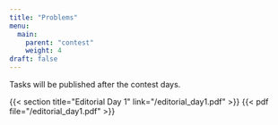 ```yaml
---
title: "Problems"
menu:
  main:
    parent: "contest"
    weight: 4
draft: false
---
```


Tasks will be published after the contest days.

<!-- {{< section title="Download problems" >}}

Problem statements, graders, checkers and parameters.

[Download in `.zip` format](/problems.zip)

[Download in `.tar.gz` format](/problems.tar.gz)

{{< section title="Download tests" >}}

Problem tests. Warning: large archive!

[Download in `.zip` format](/tests.zip)

[Download in `.tar.gz` format](/tests.tar.gz)

{{< section title="Download submissions" >}}

Solutions submitted by the participants during the contest.

[Download in `.zip` format](/submissions.zip)

[Download in `.tar.gz` format](/submissions.tar.gz) -->

{{< section title="Editorial Day 1" link="/editorial_day1.pdf" >}}
{{< pdf file="/editorial_day1.pdf" >}}
